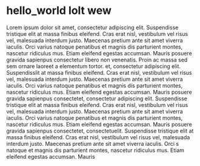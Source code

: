 # hello_world lolt wew
Lorem ipsum dolor sit amet, consectetur adipiscing elit. Suspendisse tristique elit at massa finibus eleifend. Cras erat nisl, vestibulum vel risus vel, malesuada interdum justo. Maecenas pretium ante sit amet viverra iaculis. Orci varius natoque penatibus et magnis dis parturient montes, nascetur ridiculus mus. Etiam eleifend egestas accumsan. Mauris posuere gravida sapienpus consectetur libero non venenatis. Proin ac massa sed sem ornare laoreet a elementum tortor.
et, consectetur adipiscing elit. Suspendisslit at massa finibus eleifend. Cras erat nisl, vestibulum vel risus vel, malesuada interdum justo. Maecenas pretium ante sit amet viverra iaculis. Orci varius natoque penatibus et magnis dis parturient montes, nascetur ridiculus mus. Etiam eleifend egestas accumsan. Mauris posuere gravida sapienpus consectetet, consectetur adipiscing elit. Suspendisse tristique elit at massa finibus eleifend. Cras erat nisl, vestibulum vel risus vel, malesuada interdum justo. Maecenas pretium ante sit amet viverra iaculis. Orci varius natoque penatibus et magnis dis parturient montes, nascetur ridiculus mus. Etiam eleifend egestas accumsan. Mauris posuere gravida sapienpus consectetet, consectetuelit. Suspendisse tristique elit at massa finibus eleifend. Cras erat nisl, vestibulum vel risus vel, malesuada interdum justo. Maecenas pretium ante sit amet viverra iaculis. Orci s natoque et magnis dis parturient montes, nascetur ridiculus mus. Etiam eleifend egestas accumsan. Mauris 
